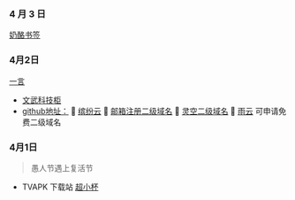 ### 4 月 3 日
[奶酪书签](https://cqmzgg.lanzn.com/isdri1tr7efe)

### 4月2日
[一言](https://[v1.hitokoto.cn/?c=f&encode=text](https://v1.hitokoto.cn/?c=f&encode=text))
- [文武科技柜](https://www.wangdu.site/)
- [github地址：](https://github.com/dongyubin)
🥇 [缤纷云](https://www.bitiful.com/)
🥇 [邮箱注册二级域名](https://desec.io/)
🥇 [灵空二级域名](https://www.lkdns.top/)
🥇 [雨云](https://www.rainyun.com/home) 可申请免费二级域名
### 4月1日

> 愚人节遇上复活节

- TVAPK 下载站 [超小杯](https://www.rjcxb.com/category/apk/tvapk)

